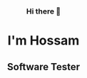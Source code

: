 ### <h3 align="center">Hi there 👋 </h3> 
<h1 align="center">I'm Hossam</h1>
<h2 align="center">Software Tester</h2>
<!--
**SEREPie/SEREPie** is a ✨ _special_ ✨ repository because its `README.md` (this file) appears on your GitHub profile.

Here are some ideas to get you started:

- 🔭 I’m currently working on ...
- 🌱 I’m currently learning ...
- 👯 I’m looking to collaborate on ...
- 🤔 I’m looking for help with ...
- 💬 Ask me about ...
- 📫 How to reach me: ...
- 😄 Pronouns: ...
- ⚡ Fun fact: ...
-->
